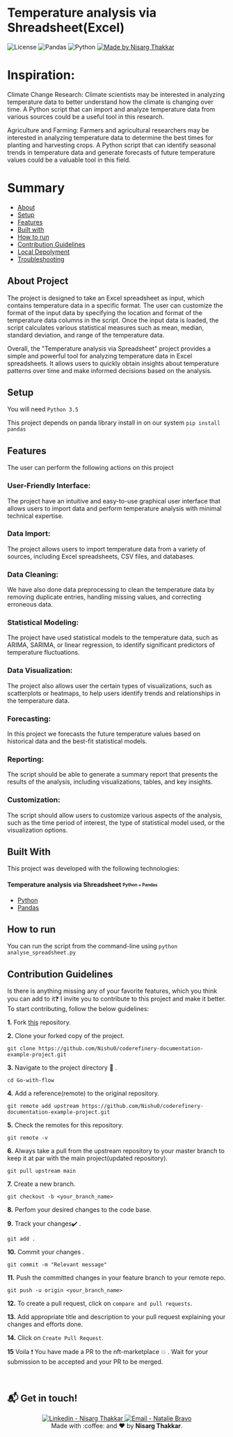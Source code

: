 # Temperature analysis via Shreadsheet(Excel)

![License](https://img.shields.io/badge/License-MIT-737CA1?style=flat-square) 
![Pandas](https://img.shields.io/badge/Pandas-X.Y.X-green?style=flat-square)
![Python](https://img.shields.io/badge/Python-3.6-yellow?style=flat-square)
[![Made by Nisarg Thakkar](https://img.shields.io/badge/made%20by-NisargThakkar-blueviolet?style=flat-square)](https://www.linkedin.com/in/nisarg-thakkar-08811a21a)
</div>


# Inspiration:

Climate Change Research: Climate scientists may be interested in analyzing temperature data to better understand how the climate is changing over time.
A Python script that can import and analyze temperature data from various sources could be a useful tool in this research.

Agriculture and Farming: Farmers and agricultural researchers may be interested in analyzing temperature data to determine the best times for planting and harvesting crops. A Python script that can identify seasonal trends in temperature data and generate forecasts of future temperature values could be a valuable tool in this field.

# Summary

- [About](#about-project)
- [Setup](#setup)
- [Features](#features)
- [Built with](#built-with)
- [How to run](#how-to-run)
- [Contribution Guidelines](#contribution-guidelines)
- [Local Depolyment](#how-to-run)
- [Troubleshooting](#troubleshooting)

## About Project

The project is designed to take an Excel spreadsheet as input, which contains temperature data in a specific format. The user can customize the format of the input data by specifying
the location and format of the temperature data columns in the script. Once the input data is loaded, the script calculates various 
statistical measures such as mean, median, standard deviation, and range of the temperature data.

Overall, the "Temperature analysis via Spreadsheet" project provides a simple and powerful tool for analyzing temperature data in Excel spreadsheets. It allows users to quickly 
obtain insights about temperature patterns over time and make informed decisions based on the analysis.

## Setup

You will need ``` Python 3.5 ```


This project depends on panda library install in on our system
``` pip install pandas ```


## Features

The user can perform the following actions on this project

### User-Friendly Interface: 


The project have an intuitive and easy-to-use graphical user interface that allows users to import data and perform temperature analysis with minimal technical expertise.

### Data Import: 

The project allows users to import temperature data from a variety of sources, including Excel spreadsheets, CSV files, and databases.

### Data Cleaning:

We have also done data preprocessing to clean the temperature data by removing duplicate entries, handling missing values, and correcting erroneous data.

### Statistical Modeling: 

The project have used statistical models to the temperature data, such as ARIMA, SARIMA, or linear regression, to identify significant predictors of temperature fluctuations.

### Data Visualization: 

The project also allows user the certain types of visualizations, such as scatterplots or heatmaps, to help users identify trends and relationships in the temperature data.

### Forecasting: 

In this project we forecasts the future temperature values based on historical data and the best-fit statistical models.

### Reporting: 

The script should be able to generate a summary report that presents the results of the analysis, including visualizations, tables, and key insights.

### Customization: 

The script should allow users to customize various aspects of the analysis, such as the time period of interest, the type of statistical model used, or the visualization options.

## Built With

This project was developed with the following technologies:

#### **Temperature analysis via Shreadsheet** <sub><sup>Python + Pandas</sup></sub>
  - [Python](https://pt-br.reactjs.org/)
  - [Pandas](https://github.com/axios/axios)
  
## How to run 

You can run the script from the command-line using ``` python analyse_spreadsheet.py ```
  
## Contribution Guidelines

Is there is anything missing any of your favorite features, which you think you can add to it❓ I invite you to contribute to this project and make it better. To start contributing, follow the below guidelines:

**1.** Fork [this](https://github.com/Nishu0/coderefinery-documentation-example-project.git) repository.

**2.** Clone your forked copy of the project.

```
git clone https://github.com/Nishu0/coderefinery-documentation-example-project.git
```

**3.** Navigate to the project directory :file_folder: .

```
cd Go-with-flow
```

**4.** Add a reference(remote) to the original repository.

```
git remote add upstream https://github.com/Nishu0/coderefinery-documentation-example-project.git
```

**5.** Check the remotes for this repository.

```
git remote -v
```

**6.** Always take a pull from the upstream repository to your master branch to keep it at par with the main project(updated repository).

```
git pull upstream main
```

**7.** Create a new branch.

```
git checkout -b <your_branch_name>
```

**8.** Perfom your desired changes to the code base.

**9.** Track your changes:heavy_check_mark: .

```
git add .
```

**10.** Commit your changes .

```
git commit -m "Relevant message"
```

**11.** Push the committed changes in your feature branch to your remote repo.

```
git push -u origin <your_branch_name>
```

**12.** To create a pull request, click on `compare and pull requests`.

**13.** Add appropriate title and description to your pull request explaining your changes and efforts done.

**14.** Click on `Create Pull Request`.

**15** Voila :exclamation: You have made a PR to the nft-marketplace :boom: . Wait for your submission to be accepted and your PR to be merged.

<br />

## :mailbox_with_mail: Get in touch!

<p align="center">
<a href="https://www.linkedin.com/in/nisarg-thakkar-08811a21a" target="_blank" >
  <img alt="Linkedin - Nisarg Thakkar" src="https://img.shields.io/badge/Linkedin--%23F8952D?style=social&logo=linkedin">
</a>
<a href="mailto:itsnisargthakkar@gmail.com" target="_blank" >
  <img alt="Email - Natalie Bravo" src="https://img.shields.io/badge/Email--%23F8952D?style=social&logo=gmail">
</a> 
<br/>
  Made with :coffee: and ❤️ by <b>Nisarg Thakkar</b>.
<p/>

